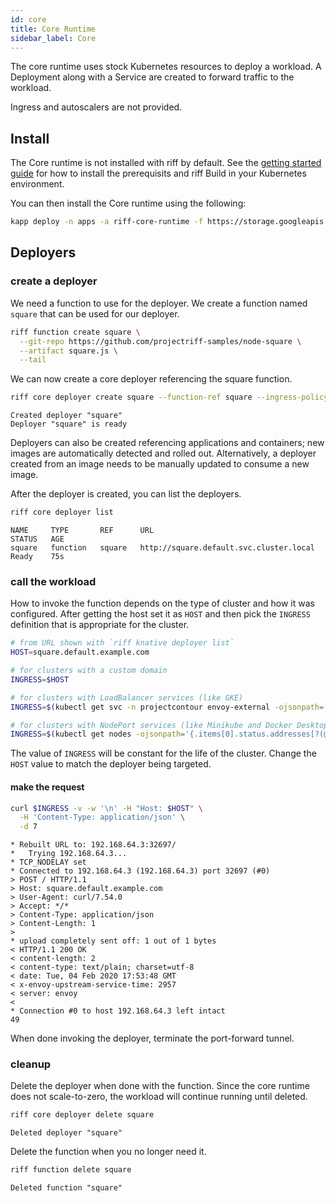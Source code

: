 ```yaml
---
id: core
title: Core Runtime
sidebar_label: Core
---
```


The core runtime uses stock Kubernetes resources to deploy a workload. A Deployment along with a Service are created to forward traffic to the workload.

Ingress and autoscalers are not provided.

## Install

The Core runtime is not installed with riff by default. See the [getting started guide](../getting-started.md) for how to install the prerequisits and riff Build in your Kubernetes environment.

You can then install the Core runtime using the following:

```sh
kapp deploy -n apps -a riff-core-runtime -f https://storage.googleapis.com/projectriff/release/0.6.0-snapshot/riff-core-runtime.yaml
```

## Deployers

### create a deployer

We need a function to use for the deployer. We create a function named `square` that can be used for our deployer.

```sh
riff function create square \
  --git-repo https://github.com/projectriff-samples/node-square \
  --artifact square.js \
  --tail
```

We can now create a core deployer referencing the square function.

```sh
riff core deployer create square --function-ref square --ingress-policy External --tail
```

```
Created deployer "square"
Deployer "square" is ready
```

Deployers can also be created referencing applications and containers; new images are automatically detected and rolled out. Alternatively, a deployer created from an image needs to be manually updated to consume a new image.

After the deployer is created, you can list the deployers.

```sh
riff core deployer list
```

```
NAME     TYPE       REF      URL                                       STATUS   AGE
square   function   square   http://square.default.svc.cluster.local   Ready    75s
```

### call the workload

How to invoke the function depends on the type of cluster and how it was configured. After getting the host set it as `HOST` and then pick the `INGRESS` definition that is appropriate for the cluster.

```sh
# from URL shown with `riff knative deployer list`
HOST=square.default.example.com

# for clusters with a custom domain
INGRESS=$HOST

# for clusters with LoadBalancer services (like GKE)
INGRESS=$(kubectl get svc -n projectcontour envoy-external -ojsonpath='{.status.loadBalancer.ingress[0].ip}')

# for clusters with NodePort services (like Minikube and Docker Desktop)
INGRESS=$(kubectl get nodes -ojsonpath='{.items[0].status.addresses[?(@.type=="InternalIP")].address}'):$(kubectl get svc -n projectcontour envoy-external -ojsonpath='{.spec.ports[?(@.port==80)].nodePort}')
```

The value of `INGRESS` will be constant for the life of the cluster. Change the `HOST` value to match the deployer being targeted.

#### make the request

```sh
curl $INGRESS -v -w '\n' -H "Host: $HOST" \
  -H 'Content-Type: application/json' \
  -d 7
```

```
* Rebuilt URL to: 192.168.64.3:32697/
*   Trying 192.168.64.3...
* TCP_NODELAY set
* Connected to 192.168.64.3 (192.168.64.3) port 32697 (#0)
> POST / HTTP/1.1
> Host: square.default.example.com
> User-Agent: curl/7.54.0
> Accept: */*
> Content-Type: application/json
> Content-Length: 1
> 
* upload completely sent off: 1 out of 1 bytes
< HTTP/1.1 200 OK
< content-length: 2
< content-type: text/plain; charset=utf-8
< date: Tue, 04 Feb 2020 17:53:48 GMT
< x-envoy-upstream-service-time: 2957
< server: envoy
< 
* Connection #0 to host 192.168.64.3 left intact
49
```

When done invoking the deployer, terminate the port-forward tunnel.

### cleanup

Delete the deployer when done with the function. Since the core runtime does not scale-to-zero, the workload will continue running until deleted.

```sh
riff core deployer delete square
```

```
Deleted deployer "square"
```

Delete the function when you no longer need it.

```sh
riff function delete square
```

```
Deleted function "square"
```
